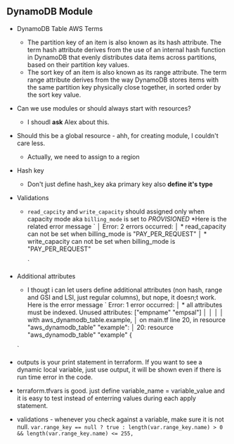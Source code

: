 ## DynamoDB Module

* DynamoDB Table AWS Terms
	* The partition key of an item is also known as its hash attribute. The term hash attribute derives from the use of an internal hash function in DynamoDB that evenly distributes data items across partitions, based on their partition key values.
	* The sort key of an item is also known as its range attribute. The term range attribute derives from the way DynamoDB stores items with the same partition key physically close together, in sorted order by the sort key value.

* Can we use modules or should always start with resources?
	* I shoudl **ask** Alex about this. 
* Should this be a global resource - ahh, for creating module, I couldn't care less.
	* Actually, we need to assign to a region
	
* Hash key
	* Don't just define hash_key aka primary key also **define it's type**
	
* Validations
	* `read_capcity` and `write_capacity` should assigned only when capacity mode aka `billing_mode` is set to _PROVISIONED_
		*Here is the related error message
		`
		│ Error: 2 errors occurred:
		│       * read_capacity can not be set when billing_mode is "PAY_PER_REQUEST"
		│       * write_capacity can not be set when billing_mode is "PAY_PER_REQUEST"
	
		`
* Additional attributes

	* I thougt i can let users define additional attributes (non hash, range and GSI and LSI, just regular columns), but nope, it doesn;t work. Here is the error message
	`
	Error: 1 error occurred:
	│       * all attributes must be indexed. Unused attributes: ["empname" "empsal"]
	│ 
	│ 
	│ 
	│   with aws_dynamodb_table.example,
	│   on main.tf line 20, in resource "aws_dynamodb_table" "example":
	│   20: resource "aws_dynamodb_table" "example" {
		
	`
* outputs is your print statement in terraform. If you want to see a dynamic local variable, just use output, it will be shown even if there is run time error in the code.

* terraform.tfvars is good. just define variable_name = variable_value and it is easy to test instead of enterring values during each apply statement.	 

* validations - whenever you check against a variable, make sure it is not null.
	`var.range_key == null ? true : length(var.range_key.name) > 0 && length(var.range_key.name) <= 255,`
